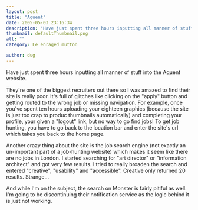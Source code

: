 ```yaml
---
layout: post
title: "Aquent"
date: 2005-05-03 23:16:34
description: "Have just spent three hours inputting all manner of stuff into the Aquent website. They&#8217;re one of the biggest recruiters out there so I was amazed to find their site is really poor. It&#8217;s full of glitches like clicking on&#8230;"
thumbnail: defaultThumbnail.png
alt: ""
category: Le enraged mutton

author: dug
---
```


<p>Have just spent three hours inputting all manner of stuff into the Aquent website.</p>

<p>They're one of the biggest recruiters out there so I was amazed to find their site is really poor. It's full of glitches like clicking on the "apply" button and getting routed to the wrong job or missing navigation. For example, once you've spent ten hours uploading your eighteen graphics (because the site is just too crap to produc thumbnails automatically) and completing your profile, your given a "logout" link, but no way to go find jobs! To get job hunting, you have to go back to the location bar and enter the site's url which takes you back to the home page.</p>

<p>Another crazy thing about the site is the job search engine (not exactly an un-important part of a job-hunting website) which makes it seem like there are no jobs in London. I started searching for "art director" or "information architect" and got very few results. I tried to really broaden the search and entered "creative", "usability" and "accessible". Creative only returned 20 results. Strange...</p>

<p>And while I'm on the subject, the search on Monster is fairly pitiful as well. I'm going to be discontinuing their notification service as the logic behind it is just not working.</p>
